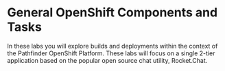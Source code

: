 # General OpenShift Components and Tasks
In these labs you will explore builds and deployments within the context of the Pathfinder OpenShift Platform. 
These labs will focus on a single 2-tier application based on the popular open source chat utility, Rocket.Chat. 
